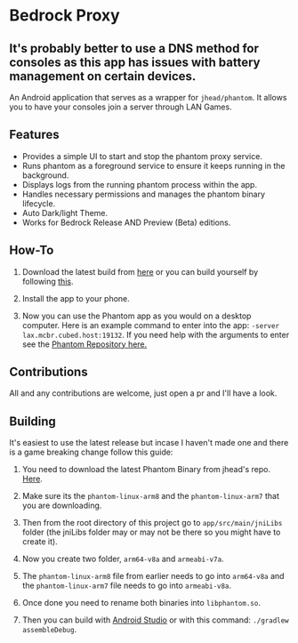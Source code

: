 # Bedrock Proxy

## It's probably better to use a DNS method for consoles as this app has issues with battery management on certain devices.

An Android application that serves as a wrapper for `jhead/phantom`. It allows you to have your consoles join a server through LAN Games.

## Features

*   Provides a simple UI to start and stop the phantom proxy service.
*   Runs phantom as a foreground service to ensure it keeps running in the background.
*   Displays logs from the running phantom process within the app.
*   Handles necessary permissions and manages the phantom binary lifecycle.
*   Auto Dark/light Theme.
*   Works for Bedrock Release AND Preview (Beta) editions.

## How-To

1.  Download the latest build from [here](https://github.com/ismail1234j/bedrockproxyv2/releases)  or you can build yourself by following [this](#building).

2.  Install the app to your phone.

3. Now you can use the Phantom app as you would on a desktop computer. Here is an example command to enter into the app: `-server lax.mcbr.cubed.host:19132`. If you need help with the arguments to enter see the [Phantom Repository here.](https://github.com/jhead/phantom?tab=readme-ov-file#usage)

## Contributions

All and any contributions are welcome, just open a pr and I'll have a look.
## Building

It's easiest to use the latest release but incase I haven't made one and there is a game breaking change follow this guide:

1. You need to download the latest Phantom Binary from jhead's repo. [Here](https://github.com/jhead/phantom/releases).
    
2. Make sure its the `phantom-linux-arm8` and the `phantom-linux-arm7` that you are downloading.
    
3.  Then from the root directory of this project go to `app/src/main/jniLibs` folder (the jniLibs folder may or may not be there so you might have to create it).

4. Now you create two folder, `arm64-v8a` and `armeabi-v7a`.
    
5. The `phantom-linux-arm8` file from earlier needs to go into `arm64-v8a` and the `phantom-linux-arm7` file needs to go into `armeabi-v8a`. 
    
6. Once done you need to rename both binaries into `libphantom.so`.
    
7. Then you can build with [Android Studio](https://developer.android.com/studio) or with this command: `./gradlew assembleDebug`.
